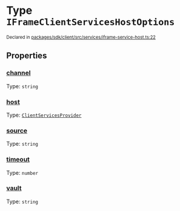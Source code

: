 # Type `IFrameClientServicesHostOptions`
<sub>Declared in [packages/sdk/client/src/services/iframe-service-host.ts:22](https://github.com/dxos/dxos/blob/061d3392e/packages/sdk/client/src/services/iframe-service-host.ts#L22)</sub>




## Properties
### [channel](https://github.com/dxos/dxos/blob/061d3392e/packages/sdk/client/src/services/iframe-service-host.ts#L25)
Type: <code>string</code>




### [host](https://github.com/dxos/dxos/blob/061d3392e/packages/sdk/client/src/services/iframe-service-host.ts#L23)
Type: <code>[ClientServicesProvider](/api/@dxos/client/interfaces/ClientServicesProvider)</code>




### [source](https://github.com/dxos/dxos/blob/061d3392e/packages/sdk/client/src/services/iframe-service-host.ts#L24)
Type: <code>string</code>




### [timeout](https://github.com/dxos/dxos/blob/061d3392e/packages/sdk/client/src/services/iframe-service-host.ts#L27)
Type: <code>number</code>




### [vault](https://github.com/dxos/dxos/blob/061d3392e/packages/sdk/client/src/services/iframe-service-host.ts#L26)
Type: <code>string</code>





